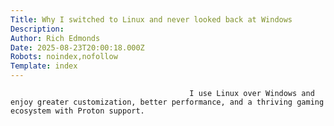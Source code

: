 ```yaml
---
Title: Why I switched to Linux and never looked back at Windows
Description: 
Author: Rich Edmonds
Date: 2025-08-23T20:00:18.000Z
Robots: noindex,nofollow
Template: index
---
```


                                            I use Linux over Windows and enjoy greater customization, better performance, and a thriving gaming ecosystem with Proton support.
                                        